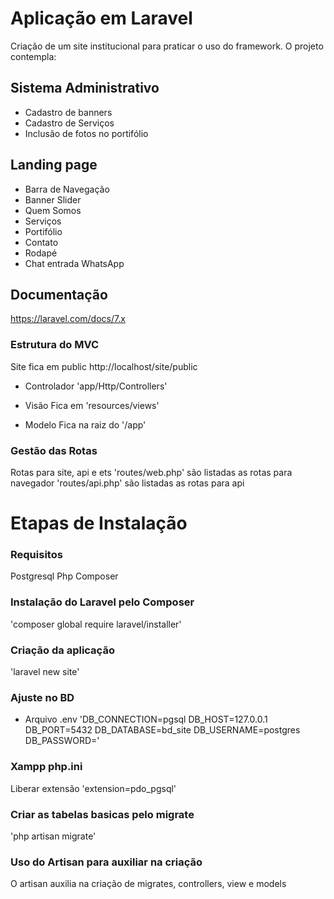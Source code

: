 # Aplicação em Laravel

Criação de um site institucional para praticar o uso do framework. O projeto contempla:
## Sistema Administrativo
- Cadastro de banners
- Cadastro de Serviços
- Inclusão de fotos no portifólio

## Landing page
- Barra de Navegação
- Banner Slider
- Quem Somos
- Serviços
- Portifólio
- Contato
- Rodapé
- Chat entrada WhatsApp
## Documentação
https://laravel.com/docs/7.x

### Estrutura do MVC
Site fica em public
http://localhost/site/public

- Controlador
'app/Http/Controllers'

- Visão
Fica em 'resources/views'
 
- Modelo
Fica na raiz do '/app'

### Gestão das Rotas
Rotas para site, api e ets
'routes/web.php' são listadas as rotas para navegador
'routes/api.php' são listadas as rotas para api

# Etapas de Instalação

### Requisitos
Postgresql
Php
Composer

### Instalação do Laravel pelo Composer
'composer global require laravel/installer'

### Criação da aplicação
'laravel new site'

### Ajuste no BD
- Arquivo .env
'DB_CONNECTION=pgsql
DB_HOST=127.0.0.1
DB_PORT=5432
DB_DATABASE=bd_site
DB_USERNAME=postgres
DB_PASSWORD='

### Xampp php.ini
Liberar extensão 'extension=pdo_pgsql'

### Criar as tabelas basicas pelo migrate
'php artisan migrate'

### Uso do Artisan para auxiliar na criação
O artisan auxilia na criação de migrates, controllers, view e models


